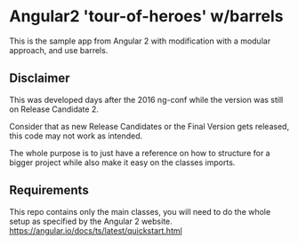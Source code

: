 # Angular2 'tour-of-heroes' w/barrels

This is the sample app from Angular 2 with modification with a modular approach, and use barrels.


## Disclaimer

This was developed days after the 2016 ng-conf while the version was still on Release Candidate 2.

Consider that as new Release Candidates or the Final Version gets released, this code may not work as intended.

The whole purpose is to just have a reference on how to structure for a bigger project while also make it easy on the classes imports.

## Requirements

This repo contains only the main classes, you will need to do the whole setup as specified by the Angular 2 website.
<https://angular.io/docs/ts/latest/quickstart.html>